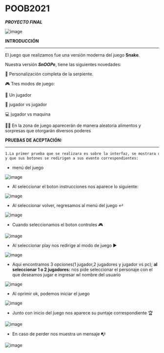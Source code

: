 # POOB2021
***PROYECTO FINAL***

![image](https://github.com/Nataorjuela/POOB2021/blob/Master/Imagen1.png)

**INTRODUCCIÓN**
___
El juego que realizamos fue una versión moderna del juego **Snake**.

Nuestra versión ***SnOOPe***, tiene las siguientes novedades:

:snake: Personalización completa de la serpiente.

:video_game: Tres modos de juego: 

:runner: Un jugador 

:couple: jugador vs jugador

:computer: jugador vs maquina

:gift::candy: En la zona de juego aparecerán de manera aleatoria
alimentos y sorpresas que otorgarán diversos
poderes


**PRUEBAS DE ACEPTACIÓN:**
___


```sh
1.La primer prueba que se realizara es sobre la interfaz, se mostrara que la interfaz es amigable para el usuario
y que sus botones se redirigen a sus evento correspondientes:
```

- menú del juego 

![image](https://github.com/Nataorjuela/POOB2021/blob/Master/menu.png)

- Al seleccionar el boton instrucciones nos aparece lo siguiente:

![image]( https://github.com/Nataorjuela/POOB2021/blob/Master/instrucciones.png)

- Al seleccionar volver, regresamos al menú del juego :leftwards_arrow_with_hook:

![image](https://github.com/Nataorjuela/POOB2021/blob/Master/menu.png)

- Cuando seleccionamos el boton controles :video_game:

![image](https://github.com/Nataorjuela/POOB2021/blob/Master/controles.png)

- Al seleccionar play nos redirige al modo de juego :arrow_forward:

![image](https://github.com/Nataorjuela/POOB2021/blob/Master/mododejuego.png)

- Aqui encontramos 3 opciones(1 jugador,2 jugadores y jugador vs pc);
**al seleccionar 1 o 2 jugadores:**
nos pide seleccionar el personaje con el que deseamos jugar e ingresar wl nombre del usuario

![image](https://github.com/Nataorjuela/POOB2021/blob/Master/selecciondepers.png)

- Al oprimir ok, podemos iniciar el juego

![image](https://github.com/Nataorjuela/POOB2021/blob/Master/play.png)

- Junto con inicio del juego nos aparece su puntaje correspondiente :trophy:

![image](https://github.com/Nataorjuela/POOB2021/blob/Master/puntaje.png)

- En caso de perder nos muestra un mensaje :mailbox_with_no_mail:

![image](https://github.com/Nataorjuela/POOB2021/blob/Master/perdio.png)


